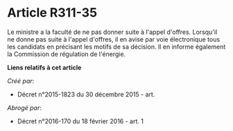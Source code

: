 # Article R311-35

Le ministre a la faculté de ne pas donner suite à l'appel d'offres. Lorsqu'il ne donne pas suite à l'appel d'offres, il en
avise par voie électronique tous les candidats en précisant les motifs de sa décision. Il en informe également la Commission
de régulation de l'énergie.

**Liens relatifs à cet article**

_Créé par_:

  - Décret n°2015-1823 du 30 décembre 2015 - art.

_Abrogé par_:

  - Décret n°2016-170 du 18 février 2016 - art. 1

